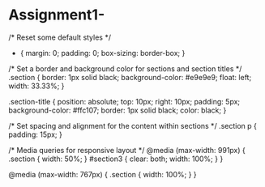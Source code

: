 # Assignment1-
/* Reset some default styles */
* {
  margin: 0;
  padding: 0;
  box-sizing: border-box;
}

/* Set a border and background color for sections and section titles */
.section {
  border: 1px solid black;
  background-color: #e9e9e9;
  float: left;
  width: 33.33%;
}

.section-title {
  position: absolute;
  top: 10px;
  right: 10px;
  padding: 5px;
  background-color: #ffc107;
  border: 1px solid black;
  color: black;
}

/* Set spacing and alignment for the content within sections */
.section p {
  padding: 15px;
}

/* Media queries for responsive layout */
@media (max-width: 991px) {
  .section {
    width: 50%;
  }
  #section3 {
    clear: both;
    width: 100%;
  }
}

@media (max-width: 767px) {
  .section {
    width: 100%;
  }
}
